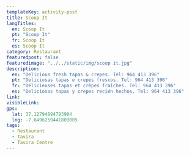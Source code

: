 ```yaml
---
templateKey: activity-post
title: Scoop It
langTitles:
  en: Scoop It
  pt: "Scoop It"
  fr: Scoop It
  es: Scoop It
category: Restaurant 
featuredpost: false
featuredimage: "../../static/img/scoop it.jpg"
description: 
  en: "Delicious fresh tapas & crepes. Tel: 964 413 396"
  pt: "Deliciosas tapas e crepes frescos. Tel: 964 413 396"
  fr: "Délicieuses tapas et crêpes fraîches. Tel: 964 413 396"
  es: "Deliciosas tapas y crepes recién hechos. Tel: 964 413 396"
link:
visibleLink:
gps:
  lat: 37.12794894793904
  lng: -7.6496259441803005
tags:
  - Restaurant
  - Tavira
  - Tavira Centre
---
```


